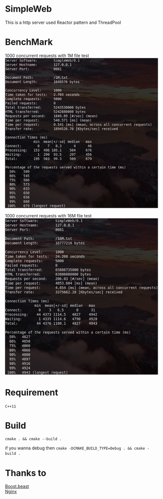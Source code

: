 # SimpleWeb
This is a http server used Reactor pattern and ThreadPool

# BenchMark
1000 concurrent requests with 1M file test  
![1M1000](https://raw.githubusercontent.com/i6o6i/SimpleWeb/main/benchmark/1M1000.png)

1000 concurrent requests with 16M file test  
![1M1000](https://raw.githubusercontent.com/i6o6i/SimpleWeb/main/benchmark/16M1000.png)

# Requirement
`C++11`

# Build
```
cmake . && cmake --build .
```
if you wanna debug then
`cmake -DCMAKE_BUILD_TYPE=Debug . && cmake -build .`

# Thanks to

[Boost.beast](https://github.com/boostorg/beast)  
[Nginx](https://github.com/nginx/nginx)  

